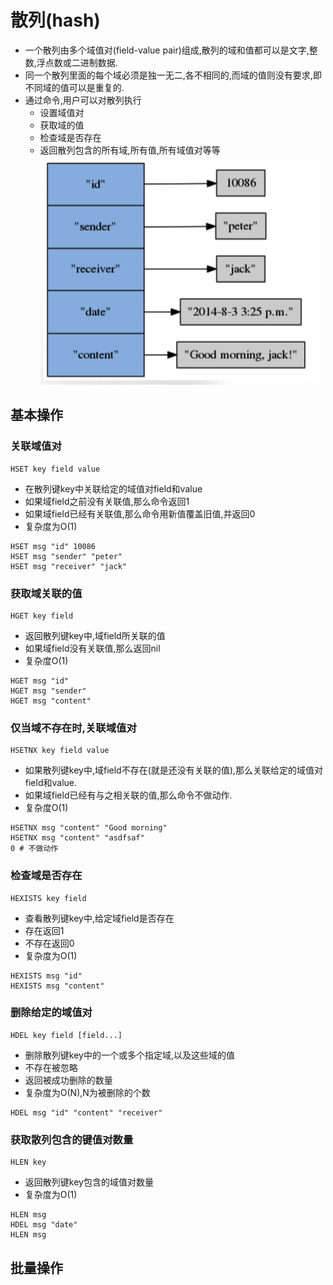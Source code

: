 # 散列(hash)
* 一个散列由多个域值对(field-value pair)组成,散列的域和值都可以是文字,整数,浮点数或二进制数据.
* 同一个散列里面的每个域必须是独一无二,各不相同的,而域的值则没有要求,即不同域的值可以是重复的.
* 通过命令,用户可以对散列执行
  - 设置域值对
  - 获取域的值
  - 检查域是否存在
  - 返回散列包含的所有域,所有值,所有域值对等等
![散列](Snip20160709_1.png)

## 基本操作
### 关联域值对
```
HSET key field value
```
* 在散列键key中关联给定的域值对field和value
* 如果域field之前没有关联值,那么命令返回1
* 如果域field已经有关联值,那么命令用新值覆盖旧值,并返回0
* 复杂度为O(1)
```
HSET msg "id" 10086
HSET msg "sender" "peter"
HSET msg "receiver" "jack"
```
### 获取域关联的值
```
HGET key field
```
* 返回散列键key中,域field所关联的值
* 如果域field没有关联值,那么返回nil
* 复杂度O(1)
```
HGET msg "id"
HGET msg "sender"
HGET msg "content"
```
### 仅当域不存在时,关联域值对
```
HSETNX key field value
```
* 如果散列键key中,域field不存在(就是还没有关联的值),那么关联给定的域值对field和value.
* 如果域field已经有与之相关联的值,那么命令不做动作.
* 复杂度O(1)
```
HSETNX msg "content" "Good morning"
HSETNX msg "content" "asdfsaf"
0 # 不做动作
```
### 检查域是否存在
```
HEXISTS key field
```
* 查看散列键key中,给定域field是否存在
* 存在返回1
* 不存在返回0
* 复杂度为O(1)
```
HEXISTS msg "id"
HEXISTS msg "content"
```
### 删除给定的域值对
```
HDEL key field [field...]
```
* 删除散列键key中的一个或多个指定域,以及这些域的值
* 不存在被忽略
* 返回被成功删除的数量
* 复杂度为O(N),N为被删除的个数
```
HDEL msg "id" "content" "receiver"
```
### 获取散列包含的键值对数量
```
HLEN key
```
* 返回散列键key包含的域值对数量
* 复杂度为O(1)
```
HLEN msg
HDEL msg "date"
HLEN msg
```
## 批量操作
